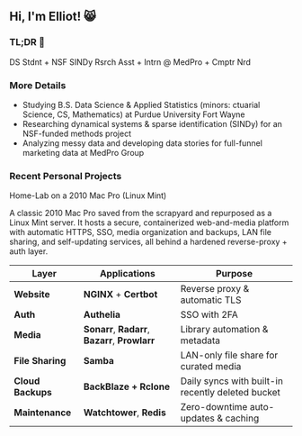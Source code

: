 ## Hi, I'm Elliot! 😸

### TL;DR 🥱

DS Stdnt + NSF SINDy Rsrch Asst + Intrn @ MedPro + Cmptr Nrd

### More Details

- Studying B.S. Data Science & Applied Statistics (minors: ctuarial Science, CS, Mathematics) at Purdue University Fort Wayne
- Researching dynamical systems & sparse identification (SINDy) for an NSF-funded methods project
- Analyzing messy data and developing data stories for full-funnel marketing data at MedPro Group

### Recent Personal Projects

Home-Lab on a 2010 Mac Pro (Linux Mint)

A classic 2010 Mac Pro saved from the scrapyard and repurposed as a Linux Mint server. It hosts a secure, containerized web-and-media platform with automatic HTTPS, SSO, media organization and backups, LAN file sharing, and self-updating services, all behind a hardened reverse-proxy + auth layer.

| Layer             | Applications                                     | Purpose                                           |
|-------------------|--------------------------------------------------|---------------------------------------------------|
| **Website**       | **NGINX** + **Certbot**                          | Reverse proxy & automatic TLS                     |
| **Auth**          | **Authelia**                                     | SSO with 2FA                                      |
| **Media**         | **Sonarr**, **Radarr**, **Bazarr**, **Prowlarr** | Library automation & metadata                     |
| **File Sharing**  | **Samba**                                        | LAN-only file share for curated media             |
| **Cloud Backups** | **BackBlaze + Rclone**                           | Daily syncs with built-in recently deleted bucket |
| **Maintenance**   | **Watchtower**, **Redis**                        | Zero-downtime auto-updates & caching              |

